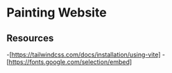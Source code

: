 # Painting Website

## Resources
-[https://tailwindcss.com/docs/installation/using-vite]
-[https://fonts.google.com/selection/embed]